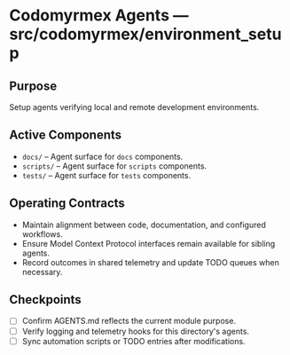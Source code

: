 # Codomyrmex Agents — src/codomyrmex/environment_setup

## Purpose
Setup agents verifying local and remote development environments.

## Active Components
- `docs/` – Agent surface for `docs` components.
- `scripts/` – Agent surface for `scripts` components.
- `tests/` – Agent surface for `tests` components.

## Operating Contracts
- Maintain alignment between code, documentation, and configured workflows.
- Ensure Model Context Protocol interfaces remain available for sibling agents.
- Record outcomes in shared telemetry and update TODO queues when necessary.

## Checkpoints
- [ ] Confirm AGENTS.md reflects the current module purpose.
- [ ] Verify logging and telemetry hooks for this directory's agents.
- [ ] Sync automation scripts or TODO entries after modifications.
